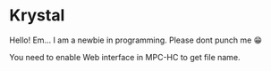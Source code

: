 # Krystal
Hello! Em... I am a newbie in programming. Please dont punch me 😁

You need to enable Web interface in MPC-HC to get file name.
